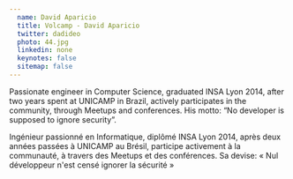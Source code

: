 ```yaml
---
  name: David Aparicio
  title: Volcamp - David Aparicio
  twitter: dadideo
  photo: 44.jpg
  linkedin: none
  keynotes: false
  sitemap: false
---
```

Passionate engineer in Computer Science, graduated INSA Lyon 2014, after two years spent at UNICAMP in Brazil, actively participates in the community, through Meetups and conferences. His motto: “No developer is supposed to ignore security”.

Ingénieur passionné en Informatique, diplômé INSA Lyon 2014, après deux années passées à UNICAMP au Brésil, participe activement à la communauté, à travers des Meetups et des conférences. Sa devise: « Nul développeur n'est censé ignorer la sécurité »
